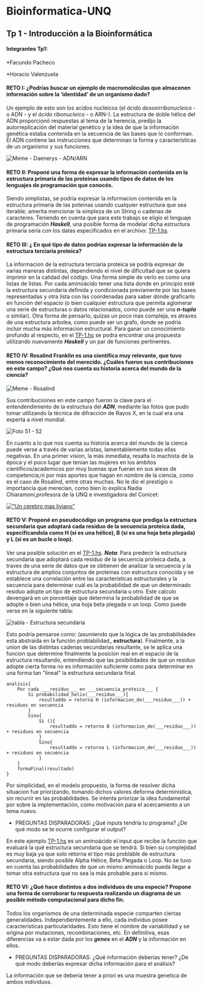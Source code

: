 # Bioinformatica-UNQ

## Tp 1 - Introducción a la Bioinformática

#### Integrantes Tp1: ####

*Facundo Pacheco

*Horacio Valenzuela

#### RETO I: ¿Podrías buscar un ejemplo de macromoléculas que almacenen información sobre la ‘identidad’ de un organismo dado?  

Un ejemplo de esto son los acidos nucleicos (el *ácido desoxirribonucleico* - o ADN - y el *ácido ribonucleico* - o  ARN-). 
La estructura de doble hélice del ADN proporcionó respuestas al tema de la herencia, predijo la autorreplicación del material genético y la idea de que la información genética estaba contenida en la secuencia de las bases que lo conforman. El ADN contiene las instrucciones que determinan la forma y características de un organismo y sus funciones.

![Meme - Daenerys - ADN/ARN](https://github.com/pache0015/Bioinformatica-UNQ/blob/master/TP%20-%201/img/ADN%7CARN.jpg)
 
      
        
#### RETO II: Proponé una forma de expresar la información contenida en la estructura primaria de las proteínas usando tipos de datos de los lenguajes de programación que conocés.

Siendo simplistas, se podria expresar la informacion contenida en la estructura primaria de las poteinas usando cualquier estructura que sea iterable; amerita mencionar la simpleza de un String o cadenas de caracteres. Teniendo en cuenta que para este trabajo se eligío el lenguaje de programación ___Haskell___, una posible forma de modelar dicha estructura primaria sería con los datas especificados en el archivo: [TP-1.hs](https://github.com/pache0015/Bioinformatica-UNQ/blob/master/TP%20-%201/tp-1.hs).
  
    
      
        
          
#### RETO III: ¿ En qué tipo de datos podrías expresar la información de la estructura terciaria proteica?
La informacion de la estructura terciaria proteica  se podría expresar de varias maneras distintas, dependiendo el nivel de dificultad que se quiera imprimir en la calidad del código. Una forma simple de verlo es como una listas de listas. Por cada aminoácido tener una lista donde en principio esté la estructura secundaria definida y condicionada previamente por las bases representadas y otra lista con las coordenadas para saber dónde graficarlo en función del espacio (o bien cualquier estructura que permita aglomerar una serie de estructuras o datos relacionados, como puede ser una ___n-tupla___ o similar). Otra forma de pensarlo, quizas un poco mas compleja, es atraves de una estructura arbolea, como puede ser un grafo, donde se podria incluir mucha más informacion estructural. Para ganar un conocimiento profundo al respecto, en el [TP-1.hs](https://github.com/pache0015/Bioinformatica-UNQ/blob/master/TP%20-%201/tp-1.hs) se podra encontrar una propuesta utilizando nuevamente ___Haskell___ y un par de funciones pertinentes.
  
    
      
        
          
          
#### RETO IV: Rosalind Franklin es una científica muy relevante, que tuvo menos reconocimiento del merecido. ¿Cuáles fueron sus contribuciones en este campo? ¿Qué nos cuenta su historia acerca del mundo de la ciencia?
 
 ![Meme - Rosalind](https://github.com/pache0015/Bioinformatica-UNQ/blob/master/TP%20-%201/img/rosalinda.jpg)
  
Sus contribucioines en este campo fueron la clave para el entendendimiento de la estructura del ___ADN___, mediante las fotos que pudo tomar utilizando la técnica de difracción de Rayos X, en la cual era una experta a nivel mundial.

![Foto 51 - 52](https://github.com/pache0015/Bioinformatica-UNQ/blob/master/TP%20-%201/img/Figura-3-Fotografias-51-y-52-del-ADN-de-Rosalind-Franklin-Forma-hidratada-B-foto-51.png)

En cuanto a lo que nos cuenta su historia acerca del mundo de la cienca puede verse a través de varias aristas, lamentablemente todas ellas negativas. En una primer vision, la más inmediata, resalta lo machista de la época y el poco lugar que tenian las mujeres en los ámbitos científicos/academicos por muy buenas que fueran en sus areas de competencia,ni por más aportes que hagan en nombre de la ciencia, como es el caso de Rosalind, entre otras muchas. No le dio el prestigio o importancia que merecían, como bien lo explica Nadia Chiaramoni,profesora de la UNQ e investigadora del Conicet:

[!["Un cerebro mas liviano"](http://img.youtube.com/vi/UR7AV6nXpD0/0.jpg)](https://www.youtube.com/watch?v=UR7AV6nXpD0 "Nadia Chiaramori - Un cerebro más liviano- Prof. UNQ.TEDx")
      
        
        
#### RETO V: Proponé en pseudocódigo un programa que prediga la estructura secundaria que adoptará cada residuo de la secuencia proteica dada, especificandola como H (si es una hélice), B (si es una hoja beta plegada) y L (si es un bucle o loop).
Ver una posible solución en el [TP-1.hs](https://github.com/pache0015/Bioinformatica-UNQ/blob/master/TP%20-%201/tp-1.hs).
___Nota___: Para predecir la estructura secundaria que adoptará cada residuo de la secuencia proteica dada, a traves de una serie de datos que se obtienen de analizar la secuencia y la estructura de amplios conjuntos de proteínas con estructura conocida y se establece una correlación entre las características estructurales y la secuencia para determinar cuál es la
probabilidad de que un determinado residuo adopte un tipo de estructura secundaria u otro. Este calculo devengará en un porcentaje que determina la probabilidad de que se adopte o bien una hélice, una hoja beta plegada o un loop. Como puede verse en la siguiente tabla:

![tabla - Estructura secundaria](https://github.com/pache0015/Bioinformatica-UNQ/blob/master/TP%20-%201/img/tabla.jpg)

Esto podria pensarse como: (asumiendo que la lógica de las probabilidades esta abstraida en la función problabilidad_ __estructura__). Finalmente, a la union de las distintas cadenas secundarias resultante, se le aplica una funcion que determine finalmente la posicion real en el espacio de la estructura resultando, entendiendo que las posibilidades de que un residuo adopte cierta forma no es información suficiente como para determinar en una forma tan "lineal" la estructura secundaria final.

~~~~
analisis{
    Por cada ___residuo___ en ___secuencia_proteica___ {
        Si probabilidad_helix(___residuo___){
            resultaddo = retorna H (informacion_de(___residuo___)) + residuos en secuencia
        } 
        Sino{
            Si (){
                resultaddo = retorna B (informacion_de(___residuo___))  + residuos en secuencia
            }
            Sino{
                resultaddo = retorna L (informacion_de(___residuo___)) + residuos en secuencia
            }
    }
    formaFinal(resultado)
}
~~~~

Por simplicidad, en el modelo propuesto, la forma de resolver dicha situacion fue priorizando, tomando dichos valores deforma deterministica, sin recurrir en las probabilidades. Se intenta priorizar la idea fundamental por sobre la implementación, como motivación para el acercamiento a un tema nuevo. 
 
    
- PREGUNTAS DISPARADORAS: ¿Qué inputs tendría tu programa? ¿De qué modo se te ocurre configurar el output?

 En este ejemplo [TP-1.hs](https://github.com/pache0015/Bioinformatica-UNQ/blob/master/TP%20-%201/tp-1.hs) es un aminoácido el input que recibe la función que evaluará la qué estructura secundaria que se tendrá. Si bien su complejidad es muy baja ya que solo retorna el tipo más problable de estructura secundaria, siendo posible Alpha Hélice, Beta Plegada o Loop. No se tuvo en cuenta las probabilidades de que un mismo aminoácido pueda llegar a tomar otra estructura que no sea la más probable para si mismo.
    
     
#### RETO VI: ¿Qué hace distintos a dos individuos de una especie? Propone una forma de corroborar tu respuesta realizando un diagrama de un posible método computacional para dicho fin.
  

Todos  los organismos de una determinada especie comparten ciertas generalidades. Independientemente a ello, cada individuo posee caracteristicas particularidades. Esto tiene el nombre de variabilidad y se origina por mutaciones, recombinaciones, etc. En definitiva, esas diferencias va a estar dada por los ___genes___ en el ___ADN___ y la información en ellos.
    
    
- PREGUNTAS DISPARADORAS: ¿Qué información deberías tener? ¿De qué modo deberías expresar dicha información para el análisis?

La información que se deberia tener a priori es una muestra genetica de ambos individuos.
